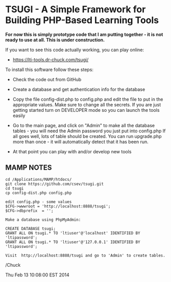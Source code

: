 TSUGI - A Simple Framework for Building PHP-Based Learning Tools
================================================================

**For now this is simply prototype code that I am putting together - 
it is not ready to use at all.  This is under construction.**   

If you want to see this code actually working, you can play online:

* https://lti-tools.dr-chuck.com/tsugi/

To install this software follow these steps:

* Check the code out from GitHub

* Create a database and get authentication info for the database

* Copy the file config-dist.php to config.php and edit the file
to put in the appropriate values.  Make sure to change all the secrets.
If you are just getting started turn on DEVELOPER mode so you can launch 
the tools easily

* Go to the main page, and click on "Admin" to make all the database
tables - you will need the Admin password you just put into config.php
If all goes well, lots of table should be created.  You can run upgrade.php
more than once - it will automatically detect that it has been run.

* At that point you can play with and/or develop new tools

MAMP NOTES
----------

    cd /Applications/MAMP/htdocs/
    git clone https://github.com/csev/tsugi.git
    cd tsugi
    cp config-dist.php config.php
    
    edit config.php - some values
    $CFG->wwwroot = 'http://localhost:8888/tsugi';
    $CFG->dbprefix  = '';

    Make a database using PhpMyAdmin:

    CREATE DATABASE tsugi;
    GRANT ALL ON tsugi.* TO 'ltiuser'@'localhost' IDENTIFIED BY 'ltipassword';
    GRANT ALL ON tsugi.* TO 'ltiuser'@'127.0.0.1' IDENTIFIED BY 'ltipassword';

    Visit  http://localhost:8888/tsugi and go to 'Admin' to create tables.

/Chuck

Thu Feb 13 10:08:00 EST 2014

